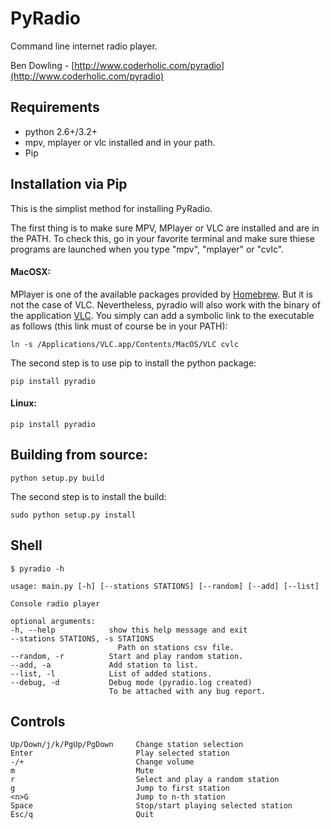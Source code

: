# PyRadio

Command line internet radio player.

Ben Dowling - [http://www.coderholic.com/pyradio](http://www.coderholic.com/pyradio)


## Requirements

* python 2.6+/3.2+
* mpv, mplayer or vlc installed and in your path.
* Pip


## Installation via Pip

This is the simplist method for installing PyRadio.

The first thing is to make sure MPV, MPlayer or VLC are installed and are in the
PATH. To check this, go in your favorite terminal and make sure thiese programs
are launched when you type "mpv", "mplayer" or "cvlc".

#### MacOSX:

MPlayer is one of the available packages provided by
[Homebrew](https://github.com/Homebrew/homebrew). But it is not the case of
VLC. Nevertheless, pyradio will also work with the binary of the application
[VLC](http://www.videolan.org/vlc/download-macosx.html). You simply can add a
symbolic link to the executable as follows (this link must of course be in your
PATH):

    ln -s /Applications/VLC.app/Contents/MacOS/VLC cvlc

The second step is to use pip to install the python package:

    pip install pyradio

#### Linux:

	pip install pyradio

## Building from source:

	python setup.py build

The second step is to install the build:

	sudo python setup.py install


## Shell

    $ pyradio -h

    usage: main.py [-h] [--stations STATIONS] [--random] [--add] [--list]

    Console radio player

    optional arguments:
    -h, --help            show this help message and exit
    --stations STATIONS, -s STATIONS
                            Path on stations csv file.
    --random, -r          Start and play random station.
    --add, -a             Add station to list.
    --list, -l            List of added stations.
    --debug, -d           Debug mode (pyradio.log created)
                          To be attached with any bug report.


## Controls
```
Up/Down/j/k/PgUp/PgDown 	Change station selection
Enter 				        Play selected station
-/+						    Change volume
m						    Mute
r						    Select and play a random station
g						    Jump to first station
<n>G					    Jump to n-th station
Space                       Stop/start playing selected station
Esc/q					    Quit
```
